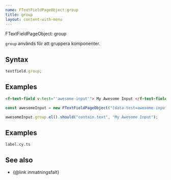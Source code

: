 ```yaml
---
name: FTextFieldPageObject:group
title: group
layout: content-with-menu
---
```


FTextFieldPageObject: group

`group` används för att gruppera komponenter.

## Syntax

```ts
textfield.group;
```

## Examples

```html static
<f-text-field v-test="'awesome-input'"> My Awesome Input </f-text-field>
```

```ts
const awesomeInput = new FTextFieldPageObject("[data-test=awesome-input]");

awesomeInput.group.el().should("contain.text", "My Awesome Input");
```

## Examples

```import
label.cy.ts
```

## See also

-   {@link inmatningsfalt}
